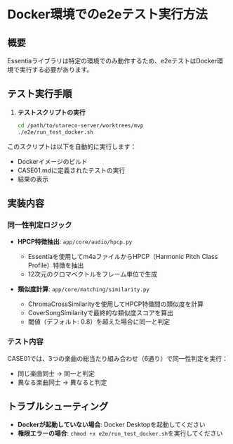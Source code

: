 # Docker環境でのe2eテスト実行方法

## 概要

Essentiaライブラリは特定の環境でのみ動作するため、e2eテストはDocker環境で実行する必要があります。

## テスト実行手順

1. **テストスクリプトの実行**
   ```bash
   cd /path/to/utareco-server/worktrees/mvp
   ./e2e/run_test_docker.sh
   ```

このスクリプトは以下を自動的に実行します：
- Dockerイメージのビルド
- CASE01.mdに定義されたテストの実行
- 結果の表示

## 実装内容

### 同一性判定ロジック

- **HPCP特徴抽出**: `app/core/audio/hpcp.py`
  - Essentiaを使用してm4aファイルからHPCP（Harmonic Pitch Class Profile）特徴を抽出
  - 12次元のクロマベクトルをフレーム単位で生成

- **類似度計算**: `app/core/matching/similarity.py`
  - ChromaCrossSimilarityを使用してHPCP特徴間の類似度を計算
  - CoverSongSimilarityで最終的な類似度スコアを算出
  - 閾値（デフォルト: 0.8）を超えた場合に同一と判定

### テスト内容

CASE01では、3つの楽曲の総当たり組み合わせ（6通り）で同一性判定を実行：
- 同じ楽曲同士 → 同一と判定
- 異なる楽曲同士 → 異なると判定

## トラブルシューティング

- **Dockerが起動していない場合**: Docker Desktopを起動してください
- **権限エラーの場合**: `chmod +x e2e/run_test_docker.sh`を実行してください